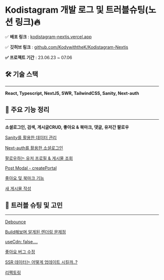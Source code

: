 # Kodistagram 개발 로그 및 트러블슈팅(노션 링크)🔥

✅ **배포 링크** : [kodistagram-nextjs.vercel.app](https://kodistagram-nextjs.vercel.app)

✅ **깃허브 링크** : [github.com/KodywiththeK/Kodistagram-Nextjs](https://github.com/KodywiththeK/Kodistagram-Nextjs)

**✅ 프로젝트 기간** : 23.06.23 ~ 07.06

## 🛠 기술 스택

---

 **React, Typescript, NextJS, SWR, TailwindCSS, Sanity, Next-auth**

## 🔗 주요 기능 정리

---
**소셜로그인, 검색, 게시글CRUD, 좋아요 & 북마크, 댓글, 유저간 팔로우**


[Sanity를 활용한 데이터 관리](https://www.notion.so/Sanity-8a158aaae070420b8e5b86bd26ce9989?pvs=21) 

[Next-auth를 활용한 소셜로그인](https://www.notion.so/Next-auth-c584dd89a44944cb9aecd321be431782?pvs=21) 

[팔로우하는 유저 프로필 & 게시물 조회](https://www.notion.so/caaa89ed9a674210959ab670fd8d468b?pvs=21) 

[Post Modal - createPortal](https://www.notion.so/Post-Modal-createPortal-94cf6e4f567144b2a7b5b65a4869a614?pvs=21) 

[좋아요 및 북마크 기능](https://www.notion.so/5cf0bf7f3bf14ab896d1c53913bb7b69?pvs=21) 

[새 게시물 작성](https://www.notion.so/70a4a7ddd9054dc1acf37c63fdb81397?pvs=21) 



## 🎯 트러블 슈팅 및 고민

---
[Debounce](https://www.notion.so/Debounce-c3d83f557c5444be86c16ff484d9cc0b?pvs=21) 

[Build해보며 알게된 렌더링 문제점](https://www.notion.so/Build-7d8767173e3845449663be0cb0b66b0f?pvs=21) 

[useCdn: false….](https://www.notion.so/useCdn-false-98ed1d2f82fa40f1b1fa6d40b95f2125?pvs=21) 

[좋아요 버그 수정](https://www.notion.so/2a045390117648489d374fca72e0ba15?pvs=21) 

[SSR 데이터는 어떻게 업데이트 시킬까..?](https://www.notion.so/SSR-dfc1766918ff449e86f3204f0c4b90d1?pvs=21) 

[리팩토링](https://www.notion.so/2a8402acf05949439864cbf8989d4953?pvs=21) 
